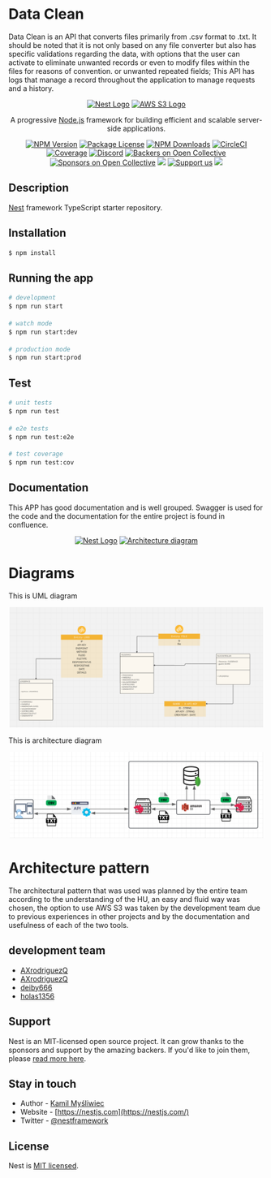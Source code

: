 # Data Clean 

<p>
  Data Clean is an API that converts files primarily from .csv format to .txt. It should be noted that it is not only based on any file converter but also has specific validations regarding the data, with options that the user can activate to eliminate unwanted records or even to modify files within the files for reasons of convention. or unwanted repeated fields; This API has logs that manage a record throughout the application to manage requests and a history.
</p>

<p align="center">
  <a href="http://nestjs.com/" target="blank"><img src="https://nestjs.com/img/logo-small.svg" width="200" alt="Nest Logo" /></a>
  <a href="https://aws.amazon.com/es/s3/" target="blank"><img src="https://logowik.com/content/uploads/images/amazon-s35310.jpg" width="250" alt="AWS S3 Logo" /></a>
</p>

[circleci-image]: https://img.shields.io/circleci/build/github/nestjs/nest/master?token=abc123def456
[circleci-url]: https://circleci.com/gh/nestjs/nest

  <p align="center">A progressive <a href="http://nodejs.org" target="_blank">Node.js</a> framework for building efficient and scalable server-side applications.</p>
    <p align="center">
<a href="https://www.npmjs.com/~nestjscore" target="_blank"><img src="https://img.shields.io/npm/v/@nestjs/core.svg" alt="NPM Version" /></a>
<a href="https://www.npmjs.com/~nestjscore" target="_blank"><img src="https://img.shields.io/npm/l/@nestjs/core.svg" alt="Package License" /></a>
<a href="https://www.npmjs.com/~nestjscore" target="_blank"><img src="https://img.shields.io/npm/dm/@nestjs/common.svg" alt="NPM Downloads" /></a>
<a href="https://circleci.com/gh/nestjs/nest" target="_blank"><img src="https://img.shields.io/circleci/build/github/nestjs/nest/master" alt="CircleCI" /></a>
<a href="https://coveralls.io/github/nestjs/nest?branch=master" target="_blank"><img src="https://coveralls.io/repos/github/nestjs/nest/badge.svg?branch=master#9" alt="Coverage" /></a>
<a href="https://discord.gg/G7Qnnhy" target="_blank"><img src="https://img.shields.io/badge/discord-online-brightgreen.svg" alt="Discord"/></a>
<a href="https://opencollective.com/nest#backer" target="_blank"><img src="https://opencollective.com/nest/backers/badge.svg" alt="Backers on Open Collective" /></a>
<a href="https://opencollective.com/nest#sponsor" target="_blank"><img src="https://opencollective.com/nest/sponsors/badge.svg" alt="Sponsors on Open Collective" /></a>
  <a href="https://paypal.me/kamilmysliwiec" target="_blank"><img src="https://img.shields.io/badge/Donate-PayPal-ff3f59.svg"/></a>
    <a href="https://opencollective.com/nest#sponsor"  target="_blank"><img src="https://img.shields.io/badge/Support%20us-Open%20Collective-41B883.svg" alt="Support us"></a>
  <a href="https://twitter.com/nestframework" target="_blank"><img src="https://img.shields.io/twitter/follow/nestframework.svg?style=social&label=Follow"></a>
</p>
  <!--[![Backers on Open Collective](https://opencollective.com/nest/backers/badge.svg)](https://opencollective.com/nest#backer)
  [![Sponsors on Open Collective](https://opencollective.com/nest/sponsors/badge.svg)](https://opencollective.com/nest#sponsor)-->

## Description

[Nest](https://github.com/nestjs/nest) framework TypeScript starter repository.

## Installation

```bash
$ npm install
```

## Running the app

```bash
# development
$ npm run start

# watch mode
$ npm run start:dev

# production mode
$ npm run start:prod
```

## Test

```bash
# unit tests
$ npm run test

# e2e tests
$ npm run test:e2e

# test coverage
$ npm run test:cov
```

## Documentation

<p>
This APP has good documentation and is well grouped. Swagger is used for the code and the documentation for the entire project is found in confluence.
</p>

<p align="center">
  <a href="https://cardonadeiby88.atlassian.net/wiki/x/RQHS" target="blank"><img src="https://play-lh.googleusercontent.com/ioJTF4OMDt2-x3Mnz_LEIHpoGjig_g7nfECiKsaFlvasBeo0myuKqnc6XHoItyL3OSE" width="200" alt="Nest Logo" /></a>
  <a href="http://nestjs.com/" target="blank"><img src="https://store-images.s-microsoft.com/image/apps.7736.f1e439b9-777e-47dd-b695-f05d19eb7b38.8ee3e6f6-c400-4919-811d-59b0cd18fa41.e5bd6ef7-31e5-4ca5-a5c6-79be979af666.png" width="200" alt="Architecture diagram" /></a>
</p>

# Diagrams

<p>This is UML diagram</p>
  <p align="center">
  <a href="https://cardonadeiby88.atlassian.net/wiki/x/RQHS" target="blank"><img src="./img/uml.png" width="500" alt="Nest Logo" /></a>
</p>
<p>This is architecture diagram</p>
  <p align="center">
  <a href="https://cardonadeiby88.atlassian.net/wiki/x/RQHS" target="blank"><img src="./img/flujo_uno.PNG" width="500" alt="Nest Logo" /></a>
</p>

# Architecture pattern

The architectural pattern that was used was planned by the entire team according to the understanding of the HU, an easy and fluid way was chosen, the option to use AWS S3 was taken by the development team due to previous experiences in other projects and by the documentation and usefulness of each of the two tools.

## development team

- <a href="https://github.com/AXrodriguezQ" target="blank">AXrodriguezQ</a>
- <a href="https://github.com/cristianManco" target="blank">AXrodriguezQ</a>
- <a href="https://github.com/deiby666" target="blank">deiby666</a>
- <a href="https://github.com/holas1356" target="blank">holas1356</a>

## Support

Nest is an MIT-licensed open source project. It can grow thanks to the sponsors and support by the amazing backers. If you'd like to join them, please [read more here](https://docs.nestjs.com/support).

## Stay in touch

- Author - [Kamil Myśliwiec](https://kamilmysliwiec.com)
- Website - [https://nestjs.com](https://nestjs.com/)
- Twitter - [@nestframework](https://twitter.com/nestframework)

## License

Nest is [MIT licensed](LICENSE).
